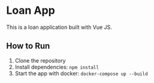 # Loan App

This is a loan application built with Vue JS.

## How to Run

1. Clone the repository
2. Install dependencies: `npm install`
3. Start the app with docker: `docker-compose up --build`
